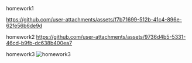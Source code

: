 homework1

https://github.com/user-attachments/assets/f7b71699-512b-41c4-896e-62fe56b6de9d

homework2
https://github.com/user-attachments/assets/9736d4b5-5331-46cd-b9fb-dc638b400ea7


homework3
![homework3](https://github.com/user-attachments/assets/6a29911e-b5aa-4152-993d-b9736f2802fe)

